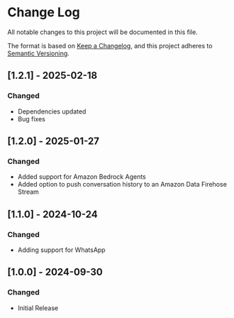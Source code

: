 # Change Log
All notable changes to this project will be documented in this file.

The format is based on [Keep a Changelog](https://keepachangelog.com/en/1.0.0/),
and this project adheres to [Semantic Versioning](https://semver.org/spec/v2.0.0.html).

## [1.2.1] - 2025-02-18

### Changed
- Dependencies updated
- Bug fixes

## [1.2.0] - 2025-01-27

### Changed
- Added support for Amazon Bedrock Agents
- Added option to push conversation history to an Amazon Data Firehose Stream

## [1.1.0] - 2024-10-24

### Changed
- Adding support for WhatsApp

## [1.0.0] - 2024-09-30

### Changed
- Initial Release
